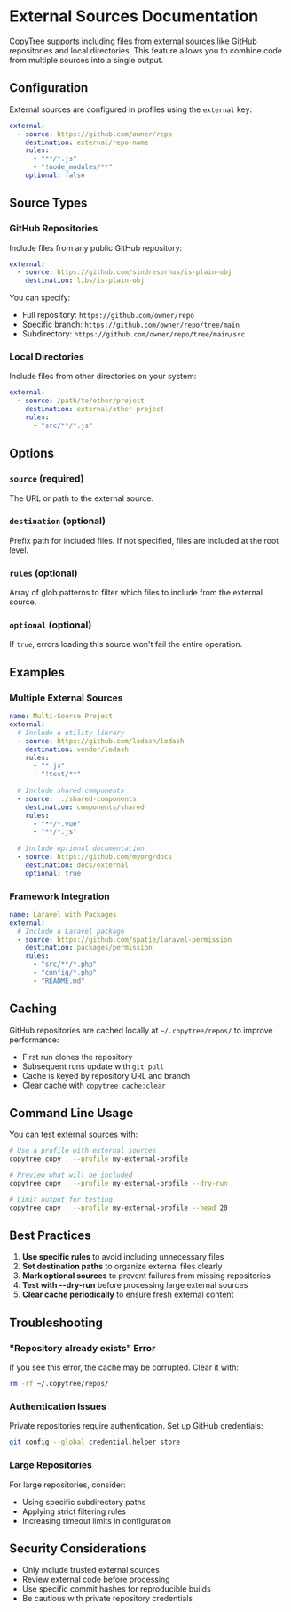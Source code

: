 # External Sources Documentation

CopyTree supports including files from external sources like GitHub repositories and local directories. This feature allows you to combine code from multiple sources into a single output.

## Configuration

External sources are configured in profiles using the `external` key:

```yaml
external:
  - source: https://github.com/owner/repo
    destination: external/repo-name
    rules:
      - "**/*.js"
      - "!node_modules/**"
    optional: false
```

## Source Types

### GitHub Repositories

Include files from any public GitHub repository:

```yaml
external:
  - source: https://github.com/sindresorhus/is-plain-obj
    destination: libs/is-plain-obj
```

You can specify:
- Full repository: `https://github.com/owner/repo`
- Specific branch: `https://github.com/owner/repo/tree/main`
- Subdirectory: `https://github.com/owner/repo/tree/main/src`

### Local Directories

Include files from other directories on your system:

```yaml
external:
  - source: /path/to/other/project
    destination: external/other-project
    rules:
      - "src/**/*.js"
```

## Options

### `source` (required)
The URL or path to the external source.

### `destination` (optional)
Prefix path for included files. If not specified, files are included at the root level.

### `rules` (optional)
Array of glob patterns to filter which files to include from the external source.

### `optional` (optional)
If `true`, errors loading this source won't fail the entire operation.

## Examples

### Multiple External Sources

```yaml
name: Multi-Source Project
external:
  # Include a utility library
  - source: https://github.com/lodash/lodash
    destination: vendor/lodash
    rules:
      - "*.js"
      - "!test/**"
  
  # Include shared components
  - source: ../shared-components
    destination: components/shared
    rules:
      - "**/*.vue"
      - "**/*.js"
  
  # Include optional documentation
  - source: https://github.com/myorg/docs
    destination: docs/external
    optional: true
```

### Framework Integration

```yaml
name: Laravel with Packages
external:
  # Include a Laravel package
  - source: https://github.com/spatie/laravel-permission
    destination: packages/permission
    rules:
      - "src/**/*.php"
      - "config/*.php"
      - "README.md"
```

## Caching

GitHub repositories are cached locally at `~/.copytree/repos/` to improve performance:
- First run clones the repository
- Subsequent runs update with `git pull`
- Cache is keyed by repository URL and branch
- Clear cache with `copytree cache:clear`

## Command Line Usage

You can test external sources with:

```bash
# Use a profile with external sources
copytree copy . --profile my-external-profile

# Preview what will be included
copytree copy . --profile my-external-profile --dry-run

# Limit output for testing
copytree copy . --profile my-external-profile --head 20
```

## Best Practices

1. **Use specific rules** to avoid including unnecessary files
2. **Set destination paths** to organize external files clearly
3. **Mark optional sources** to prevent failures from missing repositories
4. **Test with --dry-run** before processing large external sources
5. **Clear cache periodically** to ensure fresh external content

## Troubleshooting

### "Repository already exists" Error
If you see this error, the cache may be corrupted. Clear it with:
```bash
rm -rf ~/.copytree/repos/
```

### Authentication Issues
Private repositories require authentication. Set up GitHub credentials:
```bash
git config --global credential.helper store
```

### Large Repositories
For large repositories, consider:
- Using specific subdirectory paths
- Applying strict filtering rules
- Increasing timeout limits in configuration

## Security Considerations

- Only include trusted external sources
- Review external code before processing
- Use specific commit hashes for reproducible builds
- Be cautious with private repository credentials